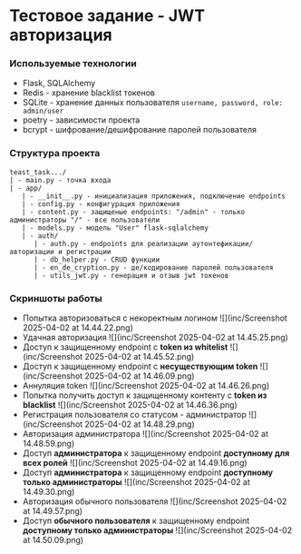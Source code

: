 # Тестовое задание - JWT авторизация

### Используемые технологии
- Flask, SQLAlchemy
- Redis - хранение blacklist токенов
- SQLite - хранение данных пользователя `username, password, role: admin/user`
- poetry - зависимости проекта
- bcrypt - шифрование/дешифрование паролей пользователя

### Структура проекта
```
teast_task.../
| - main.py - точка входа
| - app/
   | - __init__.py - инициализация приложения, подключение endpoints
   | - config.py - конфигурация приложения
   | - content.py - защищеные endpoints: "/admin" - только администраторы "/" - все пользователи
   | - models.py - модель "User" flask-sqlalchemy
   | - auth/
      | - auth.py - endpoints для реализации аутонтефикации/авторизации и регистрации
      | - db_helper.py - CRUD функции
      | - en_de_cryption.py - де/кодирование паролей пользователя
      | - utils_jwt.py - генерация и отзыв jwt токенов
```
### Скриншоты работы
- Попытка авторизоваться с некоректным логином
![](inc/Screenshot 2025-04-02 at 14.44.22.png)
- Удачная авторизация
![](inc/Screenshot 2025-04-02 at 14.45.25.png)
- Доступ к защищенному endpoint с **token из whitelist**
![](inc/Screenshot 2025-04-02 at 14.45.52.png)
- Доступ к защищенному endpoint с **несуществующим token**
![](inc/Screenshot 2025-04-02 at 14.46.09.png)
- Аннуляция token
![](inc/Screenshot 2025-04-02 at 14.46.26.png)
- Попытка получить доступ к защищенному контенту с **token из blacklist**
![](inc/Screenshot 2025-04-02 at 14.46.36.png)
- Регистрация пользователя со статусом - администратор
![](inc/Screenshot 2025-04-02 at 14.48.29.png)
- Авторизация администратора
![](inc/Screenshot 2025-04-02 at 14.48.59.png)
- Доступ **администратора** к защищенному endpoint **доступному для всех ролей**
![](inc/Screenshot 2025-04-02 at 14.49.16.png)
- Доступ **администратора** к защищенному endpoint **доступному только администраторы**
![](inc/Screenshot 2025-04-02 at 14.49.30.png)
- Авторизация обычного пользователя
![](inc/Screenshot 2025-04-02 at 14.49.57.png)
- Доступ **обычного пользователя** к защищенному endpoint **доступному только администраторы**
![](inc/Screenshot 2025-04-02 at 14.50.09.png)